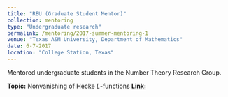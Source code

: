 ```yaml
---
title: "REU (Graduate Student Mentor)"
collection: mentoring
type: "Undergraduate research"
permalink: /mentoring/2017-summer-mentoring-1
venue: "Texas A&M University, Department of Mathematics"
date: 6-7-2017
location: "College Station, Texas"
---
```


Mentored undergraduate students in the Number Theory Research Group.

**Topic:** Nonvanishing of Hecke *L*-functions
[**Link:**](https://www.math.tamu.edu/undergraduate/research/REU/)

<!--
Heading 1
======

Heading 2
======

Heading 3
======
-->
